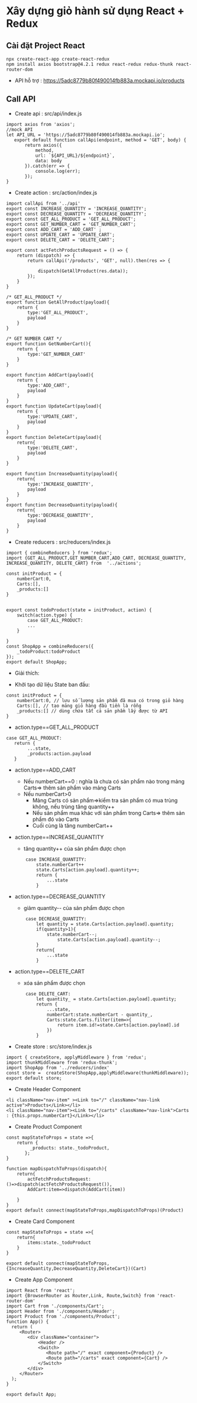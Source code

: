 # Xây dựng giỏ hành sử dụng React + Redux

## Cài đặt Project React

```angular2svg
npx create-react-app create-react-redux
npm install axios bootstrap@4.2.1 redux react-redux redux-thunk react-router-dom
```

- API hỗ trợ : https://5adc8779b80f490014fb883a.mockapi.io/products

## Call API

- Create api : src/api/index.js
```angular2svg
import axios from 'axios';
//mock API
let API_URL = 'https://5adc8779b80f490014fb883a.mockapi.io';
   export default function callApi(endpoint, method = 'GET', body) {
       return axios({
           method,
           url: `${API_URL}/${endpoint}`,
           data: body
       }).catch(err => {
           console.log(err);
       });
}

```

- Create action : src/action/index.js

```angular2svg
import callApi from '../api'
export const INCREASE_QUANTITY = 'INCREASE_QUANTITY';
export const DECREASE_QUANTITY = 'DECREASE_QUANTITY';
export const GET_ALL_PRODUCT = 'GET_ALL_PRODUCT';
export const GET_NUMBER_CART = 'GET_NUMBER_CART';
export const ADD_CART = 'ADD_CART' ;
export const UPDATE_CART = 'UPDATE_CART';
export const DELETE_CART = 'DELETE_CART';
 
export const actFetchProductsRequest = () => {
    return (dispatch) => {
        return callApi('/products', 'GET', null).then(res => {
           
            dispatch(GetAllProduct(res.data));
        });
    }
}
 
/* GET_ALL_PRODUCT */
export function GetAllProduct(payload){
    return {
        type:'GET_ALL_PRODUCT',
        payload
    }
}
 
/* GET NUMBER CART */
export function GetNumberCart(){
    return {
        type:'GET_NUMBER_CART'
    }
}
 
export function AddCart(payload){
    return {
        type:'ADD_CART',
        payload
    }
}
export function UpdateCart(payload){
    return {
        type:'UPDATE_CART',
        payload
    }
}
export function DeleteCart(payload){
    return{
        type:'DELETE_CART',
        payload
    }
}
 
export function IncreaseQuantity(payload){
    return{
        type:'INCREASE_QUANTITY',
        payload
    }
}
export function DecreaseQuantity(payload){
    return{
        type:'DECREASE_QUANTITY',
        payload
    }
}
```

- Create reducers : src/reducers/index.js

```angular2svg
import { combineReducers } from 'redux';
import {GET_ALL_PRODUCT,GET_NUMBER_CART,ADD_CART, DECREASE_QUANTITY, INCREASE_QUANTITY, DELETE_CART} from  '../actions';
 
const initProduct = {
    numberCart:0,
    Carts:[],
    _products:[]
}


export const todoProduct(state = initProduct, action) {
    switch(action.type) {
        case GET_ALL_PRODUCT:
        ...
    }

}
const ShopApp = combineReducers({
    _todoProduct:todoProduct
});
export default ShopApp;
```

- Giải thích:

+ Khởi tạo dữ liệu State ban đầu:
```angular2svg
const initProduct = {
    numberCart:0, // lưu số lượng sản phẩm đã mua có trong giỏ hàng
    Carts:[], // tạo mảng giỏ hàng đầu tiền là rỗng
    _products:[] // dùng chứa tất cả sản phầm lấy được từ API
}
```

+ action.type==GET_ALL_PRODUCT

```angular2svg
case GET_ALL_PRODUCT:
   return {
        ...state,
        _products:action.payload
   }
```

+ action.type==ADD_CART
    + Nếu numberCart==0 : nghĩa là chưa có sản phẩm nào trong mảng Carts=> thêm sản phẩm vào mảng Carts
    + Nếu numberCart>0
        + Mảng Carts có sản phẩm=>kiểm tra sản phẩm có mua trùng không, nếu trùng tăng quantity++
        + Nếu sản phẩm mua khác với sản phẩm trong Carts=> thêm sản phẩm đó vào Carts
        + Cuối cùng là tăng numberCart++
    
+ action.type==INCREASE_QUANTITY
    + tăng quantity++ của sản phẩm được chọn
    ```angular2svg
        case INCREASE_QUANTITY:
            state.numberCart++
            state.Carts[action.payload].quantity++;      
            return {
                ...state
            }
    ```
  
+ action.type==DECREASE_QUANTITY
    + giảm quantity-- của sản phẩm được chọn
    ```angular2svg
        case DECREASE_QUANTITY:
            let quantity = state.Carts[action.payload].quantity;
            if(quantity>1){
                state.numberCart--;
                    state.Carts[action.payload].quantity--;
            }         
            return{
                ...state
            }
    ```
  
+ action.type==DELETE_CART
    + xóa sản phẩm được chọn
    ```angular2svg
        case DELETE_CART:
            let quantity_ = state.Carts[action.payload].quantity;
            return {
                ...state,
                numberCart:state.numberCart - quantity_,
                Carts:state.Carts.filter(item=>{
                    return item.id!=state.Carts[action.payload].id
                })        
            }
    ```

- Create store : src/store/index.js

```angular2svg
import { createStore, applyMiddleware } from 'redux';
import thunkMiddleware from 'redux-thunk';
import ShopApp from '../reducers/index'
const store =  createStore(ShopApp,applyMiddleware(thunkMiddleware));
export default store;
```

- Create Header Component

```angular2svg
<li className="nav-item" ><Link to="/" className="nav-link active">Products</Link></li>
<li className="nav-item"><Link to="/carts" className="nav-link">Carts : {this.props.numberCart}</Link></li>
```

- Create Product Component

```angular2svg
const mapStateToProps = state =>{
    return {
         _products: state._todoProduct,
       };
}

function mapDispatchToProps(dispatch){
    return{
        actFetchProductsRequest:()=>dispatch(actFetchProductsRequest()),
        AddCart:item=>dispatch(AddCart(item))
      
    }
}
export default connect(mapStateToProps,mapDispatchToProps)(Product)

```

- Create Card Component

```angular2svg
const mapStateToProps = state =>{
    return{
        items:state._todoProduct
    }
}
 
export default connect(mapStateToProps,{IncreaseQuantity,DecreaseQuantity,DeleteCart})(Cart)

```

- Create App Component 

```angular2svg
import React from 'react';
import {BrowserRouter as Router,Link, Route,Switch} from 'react-router-dom'
import Cart from './components/Cart';
import Header from './components/Header';
import Product from './components/Product';
function App() {
  return (
     <Router>
        <div className="container">
            <Header />
            <Switch>
               <Route path="/" exact component={Product} />
               <Route path="/carts" exact component={Cart} />
            </Switch>
        </div>
     </Router>
  );
}
 
export default App;
```